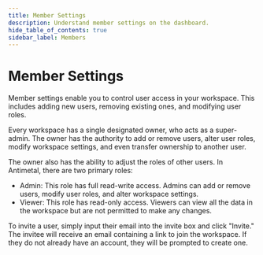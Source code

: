 ```yaml
---
title: Member Settings
description: Understand member settings on the dashboard.
hide_table_of_contents: true
sidebar_label: Members
---
```


# Member Settings

Member settings enable you to control user access in your workspace. This includes adding new users, removing existing ones, and modifying user roles.

Every workspace has a single designated owner, who acts as a super-admin. The owner has the authority to add or remove users, alter user roles, modify workspace settings, and even transfer ownership to another user.

The owner also has the ability to adjust the roles of other users. In Antimetal, there are two primary roles:

- Admin: This role has full read-write access. Admins can add or remove users, modify user roles, and alter workspace settings.
- Viewer: This role has read-only access. Viewers can view all the data in the workspace but are not permitted to make any changes.

To invite a user, simply input their email into the invite box and click "Invite." The invitee will receive an email containing a link to join the workspace. If they do not already have an account, they will be prompted to create one.
